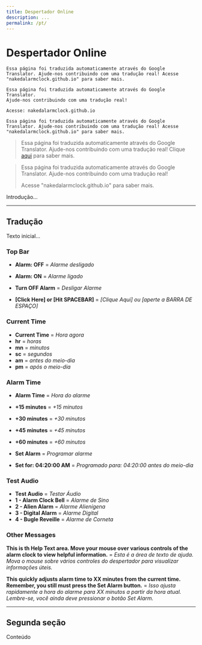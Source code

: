 ```yaml
---
title: Despertador Online
description: ...
permalink: /pt/
---
```

  
# Despertador Online

```
Essa página foi traduzida automaticamente através do Google Translator. Ajude-nos contribuindo com uma tradução real! Acesse "nakedalarmclock.github.io" para saber mais.
```

```
Essa página foi traduzida automaticamente através do Google Translator.
Ajude-nos contribuindo com uma tradução real!

Acesse: nakedalarmclock.github.io
```

`Essa página foi traduzida automaticamente através do Google Translator. Ajude-nos contribuindo com uma tradução real! Acesse "nakedalarmclock.github.io" para saber mais.`

> Essa página foi traduzida automaticamente através do Google Translator. Ajude-nos contribuindo com uma tradução real! Clique [aqui](#) para saber mais.

> Essa página foi traduzida automaticamente através do Google Translator. 
> Ajude-nos contribuindo com uma tradução real!
>
> Acesse "nakedalarmclock.github.io" para saber mais.


Introdução...

---

## Tradução

Texto inicial...

### Top Bar

- **Alarm: OFF**  = *Alarme desligado*
- **Alarm: ON** = *Alarme ligado*

- **Turn OFF Alarm** = *Desligar Alarme*
- **[Click Here] or [Hit SPACEBAR]** = *[Clique Aqui] ou [aperte a BARRA DE ESPAÇO]*


### Current Time

- **Current Time** = *Hora agora*
- **hr** = *horas*
- **mn** = *minutos*
- **sc** = *segundos*
- **am** = *antes do meio-dia*
- **pm** = *após o meio-dia*


### Alarm Time

- **Alarm Time** = *Hora do alarme*


- **+15 minutes** = *+15 minutos*
- **+30 minutes** = *+30 minutos*
- **+45 minutes** = *+45 minutos*
- **+60 minutes** = *+60 minutos*


- **Set Alarm** = *Programar alarme*


- **Set for: 04:20:00 AM** = *Programado para: 04:20:00 antes do meio-dia*


### Test Audio

- **Test Audio** = *Testar Áudio*
- **1 - Alarm Clock Bell** = *Alarme de Sino*
- **2 - Alien Alarm** = *Alarme Alienígena*
- **3 - Digital Alarm** = *Alarme Digital*
- **4 - Bugle Reveille** = *Alarme de Corneta*


### Other Messages

**This is th Help Text area. Move your mouse over various controls of the alarm clock to view helpful information.** = *Esta é a área de texto de ajuda. Mova o mouse sobre vários controles do despertador para visualizar informações úteis.*


**This quickly adjusts alarm time to XX minutes from the current time. Remember, you still must press the Set Alarm button.** = *Isso ajusta rapidamente a hora do alarme para XX minutos a partir da hora atual. Lembre-se, você ainda deve pressionar o botão Set Alarm.*

---

## Segunda seção

Conteúdo

